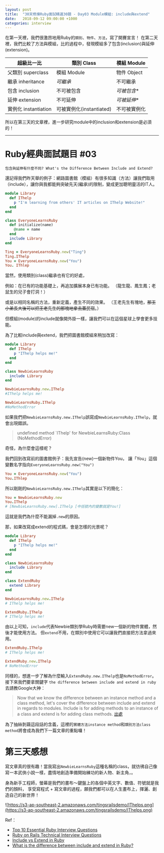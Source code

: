 ```yaml
---
layout: post
title:  "30天修煉Ruby面試精選30題 - Day03 Module模組: include與extend"
date:   2018-09-12 09:00:00 +1000
categories: interview
---
```


在第一天裡，我們很激昂地用Ruby的`類別`、`物件`、`方法`，寫了開賽宣言！
在第二天裡，我們比較了方法與模組，比的過程中，發現模組多了包含(inclusion)與延伸(extension)。

<!-- more -->

超級比一比 | 類別 Class | 模組 Module
------------- | ------------- | -------------
父類別 superclass  | 模組 Module  | 物件 Object
繼承 inheritance  | *可繼承*  | 不可繼承
包含 inclusion  | 不可被包含  | *可被包含**
延伸 extension  | 不可延伸  | *可被延伸**
實例化 instantiation  | 可被實例化(instantiated)  | 不可被實例化

所以在第三天的文章裡，進一步研究module中的inclusion和extension是必須的！

---

# Ruby經典面試題目 #03

`包含與延伸有什麼不同? What's the Difference Between Include and Extend?`

還記得我們昨天舉的例子：網路圖書館（模組）有很多知識（方法）讓我們取用（include），讓你與我都能夠突破先天(繼承)的限制，變成更加聰明靈活的IT人。

```ruby
module Library
  def IThelp
    p "I'm learning from others' IT articles on IThelp Website!"
  end
end

class EveryoneLearnsRuby
  def initialize(name)
    @name = name
  end
  include Library
end

Ting = EveryoneLearnsRuby.new("Ting")
Ting.IThelp
You = EveryoneLearnsRuby.new("You")
You. IThlep
```

當然，使用類別(class)繼承也有它的好處，

例如：在已有的功能基礎上，再追加擴展本身已有功能。
（龍生龍、鳳生鳳；老鼠生的兒子會打洞！）

或是以相同名稱的方法，重新定義，產生不同的效果。
（王老先生有塊地，~~那王小弟長大後可以把王老先生的那塊地拿去蓋民宿~~。）

但模組(module)的include就像開外掛一樣，讓我們可以在這個星球上學會更多技能。

為了比較include與extend，我們把圖書館模組來稍加改寫：

```ruby
module Library
  def IThelp
    p "IThelp helps me!"
  end
end

class NewbieLearnsRuby
  include Library
end

NewbieLearnsRuby.new.IThelp
#IThelp helps me!

NewbieLearnsRuby.IThelp
#NoMethodError
```

如果我們把`NewbieLearnsRuby.new.IThelp`誤寫成`NewbieLearnsRuby.IThelp`，就會出現錯誤。
> undefined method `IThelp' for NewbieLearnsRuby:Class (NoMethodError)

奇怪，為什麼會這樣呢？

我們回到改寫前的圖書館例子：我先宣告(new)一個新物件You，
讓「You」這個變數名字指向`EveryoneLearnsRuby.new("You")`

```ruby
You = EveryoneLearnsRuby.new("You")
You.IThlep
```

所以剛剛的`NewbieLearnsRuby.new.IThelp`其實是以下的簡化：

```ruby
You = NewbieLearnsRuby.new
You.IThelp
# [NewbieLearnsRuby.new].IThelp [中括號內的變數就是You!]
```

這就是我們為什麼不能漏掉`.new`的原因。

那，如果改寫成extend的程式碼，會是怎樣的光景呢？

```ruby
module Library
  def IThelp
    p "IThelp helps me!"
  end
end

class NewbieLearnsRuby
  include Library
end

class ExtendRuby
  extend Library
end

NewbieLearnsRuby.new.IThelp
# IThelp helps me!

ExtendRuby.IThelp
# IThelp helps me!
```

由以上可知，`include`代表Newbie類別學Ruby時需要new一個新的物件實體，然後才能使用方法。
但`extend`不用，在類別中使用它可以讓我們直接把方法拿過來用。

```ruby
ExtendRuby.IThelp
# IThelp helps me!

ExtendRuby.new.IThelp
# NoMethodError
```

同樣的，想進一步了解為什麼輸入`ExtendRuby.new.IThelp`也是`NoMethodError`。接下來我們要拿關鍵字 `the difference between include and extend in ruby`去請教Google大神：

> Now that we know the difference between an instance method and a class method, let's cover the difference between include and extend in regards to modules. Include is for adding methods to an instance of a class and extend is for adding class methods. [出處](http://www.railstips.org/blog/archives/2009/05/15/include-vs-extend-in-ruby/)

為了抽絲剝繭這段話的含義，這裡的`實體方法instance method`和`類別方法class method`將會成為我們下一篇文章的重點囉！

# 第三天感想

寫文章真的很有趣！當我寫出`NewbieLearnsRuby`這種名稱的class，就彷彿自己像寫一本武俠小說一樣，盡情地創造準備開始練功的新人物、新主角，。

身為新手工程師，螢幕是我們的畫布～鍵盤上的各個中英文字、數值、符號就是我們的顏料，
享受寫程式 + 寫文章的過程，願我們都可以在人生畫布上，揮灑、創造自己的新世界！

![https://s3-ap-southeast-2.amazonaws.com/tingsrailsdemo/IThelps.png](https://s3-ap-southeast-2.amazonaws.com/tingsrailsdemo/IThelps.png)

Ref：

* [Top 10 Essential Ruby Interview Questions](https://blog.bater.gq/ruby/2018/02/02/top-10-essential-ruby-interview-questions.html)
* [Ruby on Rails Technical Interview Questions](https://github.com/timurcatakli/ruby-on-rails-interview-questions-answers)
* [Include vs Extend in Ruby](http://www.railstips.org/blog/archives/2009/05/15/include-vs-extend-in-ruby/)
* [What is the difference between include and extend in Ruby?](https://stackoverflow.com/questions/156362/what-is-the-difference-between-include-and-extend-in-ruby)